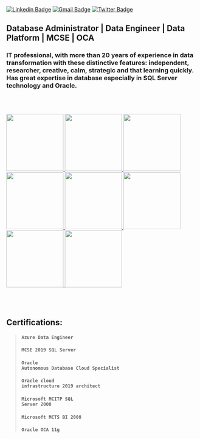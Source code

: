 [![Linkedin Badge](https://img.shields.io/badge/-LinkedIn-blue?style=for-the-badge&logo=Linkedin&logoColor=white&link=https:https://www.linkedin.com/in/eevangelista/)](https://www.linkedin.com/in/eevangelista/)
[![Gmail Badge](https://img.shields.io/badge/-Gmail-c14438?style=for-the-badge&logo=Gmail&logoColor=white&link=mailto:eoevangelista@gmail.com)](mailto:eoevangelista@gmail.com)
[![Twitter Badge](https://img.shields.io/badge/-Twitter-1ca0f1?style=for-the-badge&labelColor=1ca0f1&logo=twitter&logoColor=white&link=https://twitter.com/eoevangelista)](https://twitter.com/eoevangelista)


## Database Administrator | Data Engineer | Data Platform | MCSE | OCA

### IT professional, with more than 20 years of experience in data transformation with these distinctive features: independent, researcher, creative, calm, strategic and that learning quickly. Has great expertise in database especially in SQL Server technology and Oracle. 
 
<br>
<br>

<a href="https://www.credly.com/users/eevangelista"> <img width = "150px" src = "https://images.youracclaim.com/size/340x340/images/61542181-0e8d-496c-a17c-3d4bf590eda1/azure-data-engineer-associate-600x600.png"> </a>
<a href="https://www.credly.com/users/eevangelista"> <img width = "150px" src = "https://images.youracclaim.com/size/340x340/images/7e080b6a-0494-4b3e-a016-23f73566495f/MCSE-Data-Management-and-Analytics_2019.png"> </a>
<a href="https://www.credly.com/users/eevangelista"> <img width = "150px" src = "https://images.youracclaim.com/size/340x340/images/669408ac-d4de-48d8-8af4-2fea8914ea89/Oracle-Certification-badge_OC-Associate600X600.png"> </a>
<a href="https://www.credly.com/users/eevangelista"> <img width = "150px" src = "https://images.youracclaim.com/size/340x340/images/a0c90a95-7b12-4b51-a8a5-59887be2c399/08_Associate_OCI_Architect_2019.png"> </a>
<a href="https://www.credly.com/users/eevangelista"> <img width = "150px" src = "https://images.youracclaim.com/size/340x340/images/db3d8b5c-8ecc-429f-8f40-c1706b98d729/Oracle-Certification-badge_OC-Specialist.png"> </a>
<a href="https://credentials.databricks.com/af438d44-ed4d-43d8-9f29-013e81bf7611"> <img width = "150px" src = "https://s3.us-east-1.amazonaws.com/accredible_temp_evidence_upload/badge/16167882262.png"> </a>
<a href="https://credentials.databricks.com/fc306503-6040-44e2-bdce-f9388546698a"> <img width = "150px" src = "https://s3.us-east-1.amazonaws.com/accredible_temp_evidence_upload/badge/161728400611.png"> </a>
<a href="https://credentials.databricks.com/1f2276c7-4fe3-4c63-aaff-acd336e39c43"> <img width = "150px" src = "https://s3.us-east-1.amazonaws.com/accredible_temp_evidence_upload/badge/161728406271.png"> </a>



<br>
<br>

## Certifications:
> #### <code>Azure Data Engineer</code>
> #### <code>MCSE 2019 SQL Server</code>
> #### <code>Oracle Autonomous Database Cloud Specialist</code>
> #### <code>Oracle cloud infrastructure 2019 architect</code>
> #### <code>Microsoft MCITP SQL Server 2008 </code>
> #### <code>Microsoft MCTS BI 2008 </code>
> #### <code>Oracle OCA 11g</code>
<br>

